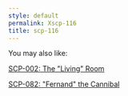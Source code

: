 ```yaml
---
style: default
permalink: Xscp-116
title: scp-116
---
```

You may also like:

[SCP-002: The "Living" Room](http://scp-wiki.net/scp-002)

[SCP-082: "Fernand" the Cannibal](http://scp-wiki.net/scp-082)
